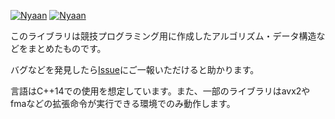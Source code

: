 [![Nyaan](https://img.shields.io/endpoint?url=https%3A%2F%2Fatcoder-badges.now.sh%2Fapi%2Fatcoder%2Fjson%2FNyaan)](https://atcoder.jp/users/Nyaan)
[![Nyaan](https://img.shields.io/endpoint?url=https%3A%2F%2Fatcoder-badges.now.sh%2Fapi%2Fcodeforces%2Fjson%2FNyaan)](https://codeforces.com/profile/Nyaan)

このライブラリは競技プログラミング用に作成したアルゴリズム・データ構造などをまとめたものです。

バグなどを発見したら[Issue](https://github.com/NyaanNyaan/library/issues)にご一報いただけると助かります。

言語はC++14での使用を想定しています。また、一部のライブラリはavx2やfmaなどの拡張命令が実行できる環境でのみ動作します。
